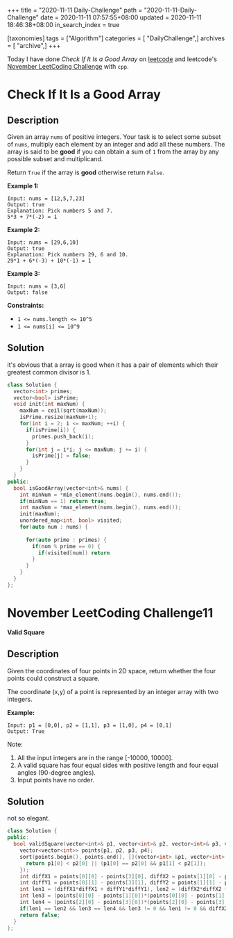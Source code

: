 +++
title = "2020-11-11 Daily-Challenge"
path = "2020-11-11-Daily-Challenge"
date = 2020-11-11 07:57:55+08:00
updated = 2020-11-11 18:46:38+08:00
in_search_index = true

[taxonomies]
tags = ["Algorithm"]
categories = [ "DailyChallenge",]
archives = [ "archive",]
+++

Today I have done *Check If It Is a Good Array* on [leetcode](https://leetcode.com/problems/check-if-it-is-a-good-array/) and leetcode's [November LeetCoding Challenge](https://leetcode.com/explore/challenge/card/november-leetcoding-challenge/565/week-2-november-8th-november-14th/3527/) with `cpp`.

<!-- more -->

# Check If It Is a Good Array

## Description

Given an array `nums` of positive integers. Your task is to select some subset of `nums`, multiply each element by an integer and add all these numbers. The array is said to be **good** if you can obtain a sum of `1` from the array by any possible subset and multiplicand.

Return `True` if the array is **good** otherwise return `False`.

**Example 1:**

```
Input: nums = [12,5,7,23]
Output: true
Explanation: Pick numbers 5 and 7.
5*3 + 7*(-2) = 1
```

**Example 2:**

```
Input: nums = [29,6,10]
Output: true
Explanation: Pick numbers 29, 6 and 10.
29*1 + 6*(-3) + 10*(-1) = 1
```

**Example 3:**

```
Input: nums = [3,6]
Output: false
```

**Constraints:**

- `1 <= nums.length <= 10^5`
- `1 <= nums[i] <= 10^9`

## Solution

it's obvious that a array is good when it has a pair of elements which their greatest common divisor is 1.

``` cpp
class Solution {
  vector<int> primes;
  vector<bool> isPrime;
  void init(int maxNum) {
    maxNum = ceil(sqrt(maxNum));
    isPrime.resize(maxNum+1);
    for(int i = 2; i <= maxNum; ++i) {
      if(isPrime[i]) {
        primes.push_back(i);
      }
      for(int j = i*i; j <= maxNum; j += i) {
        isPrime[j] = false;
      }
    }
  }
public:
  bool isGoodArray(vector<int>& nums) {
    int minNum = *min_element(nums.begin(), nums.end());
    if(minNum == 1) return true;
    int maxNum = *max_element(nums.begin(), nums.end());
    init(maxNum);
    unordered_map<int, bool> visited;
    for(auto num : nums) {
      
      for(auto prime : primes) {
        if(num % prime == 0) {
          if(visited[num]) return
        }
      }
    }
  }
};
```

# November LeetCoding Challenge11

**Valid Square**

## Description

Given the coordinates of four points in 2D space, return whether the four points could construct a square.

The coordinate (x,y) of a point is represented by an integer array with two integers.

**Example:**

```
Input: p1 = [0,0], p2 = [1,1], p3 = [1,0], p4 = [0,1]
Output: True
```

Note:

1. All the input integers are in the range [-10000, 10000].
2. A valid square has four equal sides with positive length and four equal angles (90-degree angles).
3. Input points have no order.

## Solution

not so elegant.

``` cpp
class Solution {
public:
  bool validSquare(vector<int>& p1, vector<int>& p2, vector<int>& p3, vector<int>& p4) {
    vector<vector<int>> points{p1, p2, p3, p4};
    sort(points.begin(), points.end(), [](vector<int> &p1, vector<int> &p2) {
      return p1[0] < p2[0] || (p1[0] == p2[0] && p1[1] < p2[1]);
    });
    int diffX1 = points[0][0] - points[3][0], diffX2 = points[1][0] - points[2][0];
    int diffY1 = points[0][1] - points[3][1], diffY2 = points[1][1] - points[2][1];
    int len1 = (diffX1*diffX1 + diffY1*diffY1), len2 = (diffX2*diffX2 + diffY2*diffY2);
    int len3 = (points[0][0] - points[1][0])*(points[0][0] - points[1][0]) + (points[0][1] - points[1][1])*(points[0][1] - points[1][1]);
    int len4 = (points[2][0] - points[3][0])*(points[2][0] - points[3][0]) + (points[2][1] - points[3][1])*(points[2][1] - points[3][1]);
    if(len1 == len2 && len3 == len4 && len3 != 0 && len1 != 0 && diffX2*diffX1 + diffY1*diffY2 == 0) return true;
    return false;
  }
};
```
